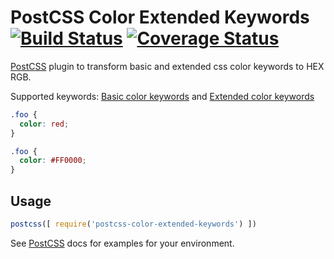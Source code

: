 # PostCSS Color Extended Keywords [![Build Status][ci-img]][ci] [![Coverage Status](https://coveralls.io/repos/github/morzzz007/postcss-color-extended-keywords/badge.svg?branch=master)](https://coveralls.io/github/morzzz007/postcss-color-extended-keywords?branch=master)

[PostCSS] plugin to transform basic and extended css color keywords to HEX RGB.

[PostCSS]: https://github.com/postcss/postcss
[ci-img]:  https://travis-ci.org/morzzz007/postcss-color-extended-keywords.svg
[ci]:      https://travis-ci.org/morzzz007/postcss-color-extended-keywords

Supported keywords: [Basic color keywords](https://www.w3.org/TR/css3-color/#html4) and [Extended color keywords](https://www.w3.org/TR/css3-color/#svg-color)

```css
.foo {
  color: red;
}
```

```css
.foo {
  color: #FF0000;
}
```

## Usage

```js
postcss([ require('postcss-color-extended-keywords') ])
```

See [PostCSS] docs for examples for your environment.
